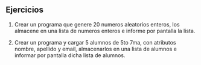 ## Ejercicios

1. Crear un programa que genere 20 numeros aleatorios enteros, los almacene en una lista de numeros enteros e  informe por pantalla la lista.

2. Crear un programa y cargar 5 alumnos de 5to 7ma, con atributos nombre, apellido y email, almacenarlos en una lista de alumnos e informar por pantalla dicha lista de alumnos.